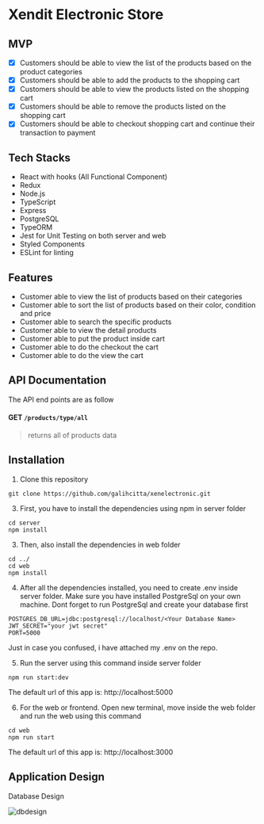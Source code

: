 # Xendit Electronic Store

## MVP
- [x] Customers should be able to view the list of the products based on the product categories
- [x] Customers should be able to add the products to the shopping cart
- [x] Customers should be able to view the products listed on the shopping cart
- [x] Customers should be able to remove the products listed on the shopping cart
- [x] Customers should be able to checkout shopping cart and continue their transaction to payment

## Tech Stacks

* React with hooks (All Functional Component)
* Redux
* Node.js
* TypeScript
* Express
* PostgreSQL
* TypeORM
* Jest for Unit Testing on both server and web
* Styled Components
* ESLint for linting

## Features

* Customer able to view the list of products based on their categories
* Customer able to sort the list of products based on their color, condition and price
* Customer able to search the specific products
* Customer able to view the detail products
* Customer able to put the product inside cart
* Customer able to do the checkout the cart
* Customer able to do the view the cart

## API Documentation

The API end points are as follow
#### GET `/products/type/all`
> returns all of products data

## Installation

1. Clone this repository

```
git clone https://github.com/galihcitta/xenelectronic.git
```

3. First, you have to install the dependencies using npm in server folder

```
cd server
npm install
```

3. Then, also install the dependencies in web folder

```
cd ../
cd web
npm install
```

4. After all the dependencies installed, you need to create .env inside server folder. Make sure you have installed PostgreSql on your own machine. Dont forget to run PostgreSql and create your database first

```
POSTGRES_DB_URL=jdbc:postgresql://localhost/<Your Database Name>
JWT_SECRET="your jwt secret"
PORT=5000
```
Just in case you confused, i have attached my .env on the repo. 

5. Run the server using this command inside server folder
```
npm run start:dev
```
The default url of this app is: http://localhost:5000

6. For the web or frontend. Open new terminal, move inside the web folder and run the web using this command

```
cd web
npm run start
```
The default url of this app is: http://localhost:3000

## Application Design

Database Design

![dbdesign](https://i.ibb.co/GV4hzpj/dbxen.png)





